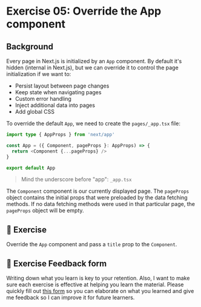# Exercise 05: Override the App component

## Background
Every page in Next.js is initialized by an `App` component. By default it's hidden (internal in Next.js), but we can override it to control the page initialization if we want to:
- Persist layout between page changes
- Keep state when navigating pages
- Custom error handling
- Inject additional data into pages
- Add global CSS

To override the default `App`, we need to create the `pages/_app.tsx` file:

```typescript
import type { AppProps } from 'next/app'

const App = ({ Component, pageProps }: AppProps) => {
  return <Component {...pageProps} />
}

export default App
```

> Mind the underscore before "app": `_app.tsx`

The `Component` component is our currently displayed page. The `pageProps` object contains the initial props that were preloaded by the data fetching methods. If no data fetching methods were used in that particular page, the `pageProps` object will be empty.

## 🚀 Exercise

Override the `App` component and pass a `title` prop to the `Component`.

## 🍩 Exercise Feedback form

Writing down what you learn is key to your retention. Also, I want to make sure each exercise is effective at helping you learn the material. Please quickly fill out [this form](https://docs.google.com/forms/d/e/1FAIpQLSeKPJV5UInaNFlZawN7vZdNyPngyinrkp7eoQO0vzwGzh2EtQ/viewform?usp=pp_url&entry.651170566=Exercise+05+-+Override+the+App+component) so you can elaborate on what you learned and give me feedback so I can improve it for future learners.